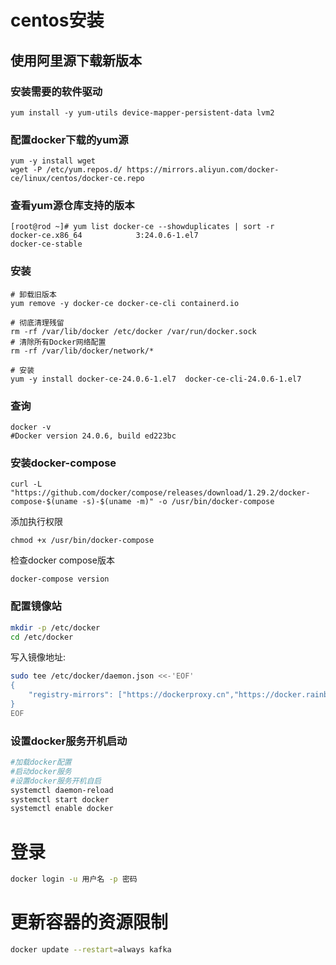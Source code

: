 # centos安装

## 使用阿里源下载新版本

### 安装需要的软件驱动

```shell
yum install -y yum-utils device-mapper-persistent-data lvm2
```

### 配置docker下载的yum源

```shell
yum -y install wget
wget -P /etc/yum.repos.d/ https://mirrors.aliyun.com/docker-ce/linux/centos/docker-ce.repo
```

### 查看yum源仓库支持的版本

```shell
[root@rod ~]# yum list docker-ce --showduplicates | sort -r
docker-ce.x86_64            3:24.0.6-1.el7                      docker-ce-stable
```

### 安装

```shell
# 卸载旧版本
yum remove -y docker-ce docker-ce-cli containerd.io

# 彻底清理残留
rm -rf /var/lib/docker /etc/docker /var/run/docker.sock
# 清除所有Docker网络配置
rm -rf /var/lib/docker/network/*

# 安装
yum -y install docker-ce-24.0.6-1.el7  docker-ce-cli-24.0.6-1.el7
```

### 查询

```shell
docker -v
#Docker version 24.0.6, build ed223bc
```

### 安装docker-compose

```shell
curl -L "https://github.com/docker/compose/releases/download/1.29.2/docker-compose-$(uname -s)-$(uname -m)" -o /usr/bin/docker-compose
```

添加执行权限

```shell
chmod +x /usr/bin/docker-compose
```

检查docker compose版本

```shell
docker-compose version
```

### 配置镜像站

```sh
mkdir -p /etc/docker
cd /etc/docker
```

写入镜像地址:

```sh
sudo tee /etc/docker/daemon.json <<-'EOF'
{
    "registry-mirrors": ["https://dockerproxy.cn","https://docker.rainbond.cc","https://docker.udayun.com","https://docker.211678.top"]
}
EOF
```

### 设置docker服务开机启动

```sh
#加载docker配置
#启动docker服务
#设置docker服务开机自启
systemctl daemon-reload
systemctl start docker
systemctl enable docker
```

# 登录

```sh
docker login -u 用户名 -p 密码
```

# 更新容器的资源限制

```sh
docker update --restart=always kafka
```

